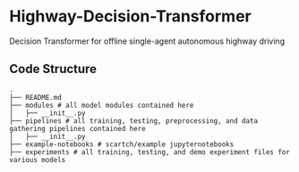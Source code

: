 # Highway-Decision-Transformer
Decision Transformer for offline single-agent autonomous highway driving

## Code Structure
```
.
├── README.md
├── modules # all model modules contained here
│   ├── __init__.py
├── pipelines # all training, testing, preprocessing, and data gathering pipelines contained here
│   ├── __init__.py
├── example-notebooks # scartch/example jupyternotebooks
├── experiments # all training, testing, and demo experiment files for various models
